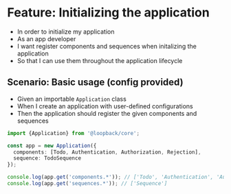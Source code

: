 # Feature: Initializing the application

- In order to initialize my application
- As an app developer
- I want register components and sequences when initalizing the application
- So that I can use them throughout the application lifecycle

## Scenario: Basic usage (config provided)

- Given an importable `Application` class
- When I create an application with user-defined configurations
- Then the application should register the given components and sequences

```ts
import {Application} from '@loopback/core';

const app = new Application({
  components: [Todo, Authentication, Authorization, Rejection],
  sequence: TodoSequence
});

console.log(app.get('components.*')); // ['Todo', 'Authentication', 'Authorization', 'Rejection']
console.log(app.get('sequences.*')); // ['Sequence']
```
